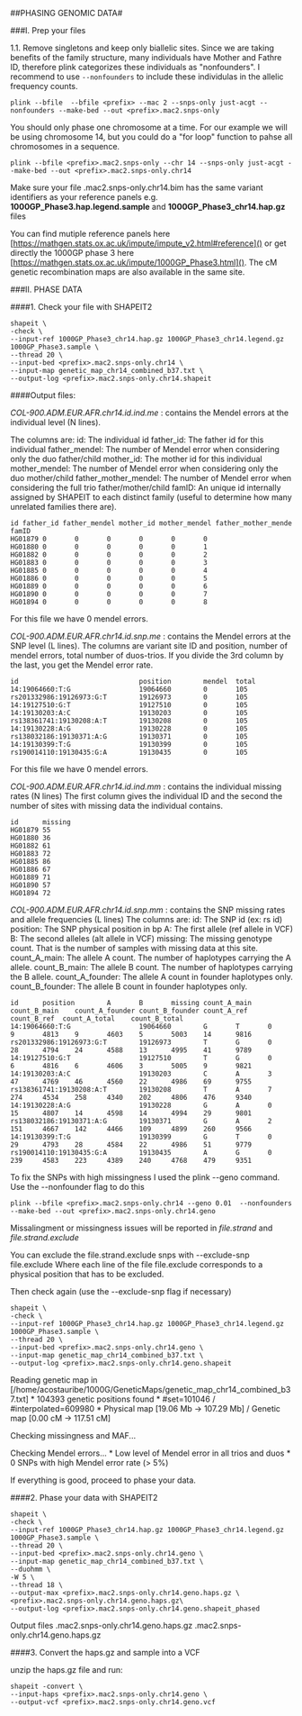 ##PHASING GENOMIC DATA#


###I. Prep your files

1.1. Remove singletons and keep only biallelic sites.
Since we are taking benefits of the family structure, many individuals have Mother and Fathre ID, therefore plink categorizes these individuals as "nonfounders". I recommend to use ``--nonfounders`` to include these individulas in the allelic frequency counts.

```
plink --bfile  --bfile <prefix> --mac 2 --snps-only just-acgt --nonfounders --make-bed --out <prefix>.mac2.snps-only
```

You should only phase one chromosome at a time. For our example we will be using chromosome 14, but you could do a "for loop" function to pahse all chromosomes in a sequence.

```
plink --bfile <prefix>.mac2.snps-only --chr 14 --snps-only just-acgt --make-bed --out <prefix>.mac2.snps-only.chr14
```

Make sure your file <prefix>.mac2.snps-only.chr14.bim has the same variant identifiers as your reference panels e.g. **1000GP\_Phase3.hap.legend.sample** and **1000GP\_Phase3_chr14.hap.gz**  files

You can find mutiple reference panels here [https://mathgen.stats.ox.ac.uk/impute/impute_v2.html#reference]()
or get directly the 1000GP phase 3 here [https://mathgen.stats.ox.ac.uk/impute/1000GP_Phase3.html](). The cM genetic recombination maps are also available in the same site.

###II. PHASE DATA 

####1. Check your file with SHAPEIT2  

```
shapeit \
-check \
--input-ref 1000GP_Phase3_chr14.hap.gz 1000GP_Phase3_chr14.legend.gz 1000GP_Phase3.sample \
--thread 20 \
--input-bed <prefix>.mac2.snps-only.chr14 \
--input-map genetic_map_chr14_combined_b37.txt \
--output-log <prefix>.mac2.snps-only.chr14.shapeit
```

####Output files:

*COL-900.ADM.EUR.AFR.chr14.id.ind.me* : contains the Mendel errors at the individual level (N lines).

The columns are:
id: The individual id
father_id: The father id for this individual
father_mendel: The number of Mendel error when considering only the duo father/child
mother_id: The mother id for this individual
mother_mendel: The number of Mendel error when considering only the duo mother/child
father_mother_mendel: The number of Mendel error when considering the full trio father/mother/child
famID: An unique id internally assigned by SHAPEIT to each distinct family (useful to determine how many unrelated families there are).

	id father_id father_mendel mother_id mother_mendel father_mother_mende  famID
	HG01879 0       0       0       0       0       0
	HG01880 0       0       0       0       0       1
	HG01882 0       0       0       0       0       2
	HG01883 0       0       0       0       0       3
	HG01885 0       0       0       0       0       4
	HG01886 0       0       0       0       0       5
	HG01889 0       0       0       0       0       6
	HG01890 0       0       0       0       0       7
	HG01894 0       0       0       0       0       8

For this file we have 0 mendel errors.

*COL-900.ADM.EUR.AFR.chr14.id.snp.me* : contains the Mendel errors at the SNP level (L lines).
The columns are variant site ID and position, number of mendel errors, total number of duos-trios.
If you divide the 3rd column by the last, you get the Mendel error rate. 

	id     			 				position        mendel  total
	14:19064660:T:G 				19064660        0       105
	rs201332986:19126973:G:T        19126973        0       105
	14:19127510:G:T					19127510        0       105
	14:19130203:A:C 				19130203        0       105
	rs138361741:19130208:A:T        19130208        0       105
	14:19130228:A:G 				19130228        0       105
	rs138032186:19130371:A:G        19130371        0       105
	14:19130399:T:G 				19130399        0       105
	rs190014110:19130435:G:A        19130435        0       105

For this file we have 0 mendel errors.


*COL-900.ADM.EUR.AFR.chr14.id.ind.mm* : contains the individual missing rates (N lines)
The first column gives the individual ID and the second the number of sites with missing data the individual contains.

	id      missing
	HG01879 55
	HG01880 36
	HG01882 61
	HG01883 72
	HG01885 86
	HG01886 67
	HG01889 71
	HG01890 57
	HG01894 72


*COL-900.ADM.EUR.AFR.chr14.id.snp.mm* : contains the SNP missing rates and allele frequencies (L lines)
The columns are:
id: The SNP id (ex: rs id)
position: The SNP physical position in bp
A: The first allele (ref allele in VCF)
B: The second alleles (alt allele in VCF)
missing: The missing genotype count. That is the number of samples with missing data at this site.
count_A_main: The allele A count. The number of haplotypes carrying the A allele.
count_B_main: The allele B count. The number of haplotypes carrying the B allele.
count_A_founder: The allele A count in founder haplotypes only.
count_B_founder: The allele B count in founder haplotypes only.

	id      position        A       B       missing count_A_main    count_B_main    count_A_founder count_B_founder count_A_ref     count_B_ref  count_A_total    count_B_total
	14:19064660:T:G 				19064660        G       T       0       9       4813    9       4603    5       5003    14      9816
	rs201332986:19126973:G:T        19126973        T       G       0       28      4794    24      4588    13      4995    41      9789
	14:19127510:G:T 				19127510        T       G       0       6       4816    6       4606    3       5005    9       9821
	14:19130203:A:C 				19130203        C       A       3       47      4769    46      4560    22      4986    69      9755
	rs138361741:19130208:A:T        19130208        T       A       7       274     4534    258     4340    202     4806    476     9340
	14:19130228:A:G 				19130228        G       A       0       15      4807    14      4598    14      4994    29      9801
	rs138032186:19130371:A:G        19130371        G       A       2       151     4667    142     4466    109     4899    260     9566
	14:19130399:T:G 				19130399        G       T       0       29      4793    28      4584    22      4986    51      9779
	rs190014110:19130435:G:A        19130435        A       G       0       239     4583    223     4389    240     4768    479     9351

To fix the SNPs with high missingness I used the plink --geno command. Use the --nonfounder flag to do this

```
plink --bfile <prefix>.mac2.snps-only.chr14 --geno 0.01  --nonfounders --make-bed --out <prefix>.mac2.snps-only.chr14.geno
```

Missalingment or missingness issues will be reported in *file.strand* and *file.strand.exclude*

You can exclude the file.strand.exclude snps with --exclude-snp file.exclude
Where each line of the file file.exclude corresponds to a physical position that has to be excluded.

Then check again (use the --exclude-snp flag if necessary)

```
shapeit \
-check \
--input-ref 1000GP_Phase3_chr14.hap.gz 1000GP_Phase3_chr14.legend.gz 1000GP_Phase3.sample \
--thread 20 \
--input-bed <prefix>.mac2.snps-only.chr14.geno \
--input-map genetic_map_chr14_combined_b37.txt \
--output-log <prefix>.mac2.snps-only.chr14.geno.shapeit
```

Reading genetic map in [/home/acostauribe/1000G/GeneticMaps/genetic_map_chr14_combined_b37.txt]
	  * 104393 genetic positions found
	  * #set=101046 / #interpolated=609980
	  * Physical map [19.06 Mb -> 107.29 Mb] / Genetic map [0.00 cM -> 117.51 cM]

Checking missingness and MAF...

Checking Mendel errors...
	  * Low level of Mendel error in all trios and duos
	  * 0 SNPs with high Mendel error rate (> 5%)

If everything is good, proceed to phase your data.


####2.  Phase your data with SHAPEIT2

```
shapeit \
-check \
--input-ref 1000GP_Phase3_chr14.hap.gz 1000GP_Phase3_chr14.legend.gz 1000GP_Phase3.sample \
--thread 20 \
--input-bed <prefix>.mac2.snps-only.chr14.geno \
--input-map genetic_map_chr14_combined_b37.txt \
--duohmm \
-W 5 \
--thread 18 \
--output-max <prefix>.mac2.snps-only.chr14.geno.haps.gz \
<prefix>.mac2.snps-only.chr14.geno.haps.gz\
--output-log <prefix>.mac2.snps-only.chr14.geno.shapeit_phased
```

Output files <prefix>.mac2.snps-only.chr14.geno.haps.gz 
<prefix>.mac2.snps-only.chr14.geno.haps.gz


####3. Convert the haps.gz and sample into a VCF

unzip the haps.gz file and run:

```
shapeit -convert \
--input-haps <prefix>.mac2.snps-only.chr14.geno \
--output-vcf <prefix>.mac2.snps-only.chr14.geno.vcf
```
